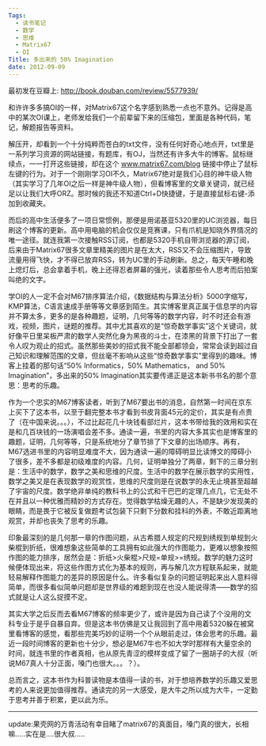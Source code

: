 ```yaml
---
Tags:
  - 读书笔记
  - 数学
  - 思维
  - Matrix67
  - OI
Title: 多出来的 50% Imagination
date: 2012-09-09
---
```


最初发在豆瓣上: http://book.douban.com/review/5577939/

和许许多多搞OI的一样，对Matrix67这个名字感到熟悉一点也不意外。记得是高中的某次OI课上，老师发给我们一个前辈留下来的压缩包，里面是各种代码，笔记，解题报告等资料。

解压开，却看到一个十分纯粹而苍白的txt文件，没有任何好奇心地点开，txt里是一系列学习资源的网站链接，有题库，有OJ，当然还有许多大牛的博客。鼠标继续点，一一打开这些链接，却在这个 www.matrix67.com/blog 链接中停止了鼠标左键的行为。对于一个刚刚学习OI不久，Matrix67绝对是我们心目的神牛级人物（其实学习了几年OI之后一样是神牛级人物），但看博客里的文章关键词，就已经足以让我们大呼ORZ。那时候的我还不知道Ctrl+D快捷键，于是直接鼠标右键-添加到收藏夹。

而后的高中生活便多了一项日常惯例，那便是用诺基亚5320里的UC浏览器，每日刷这个博客的更新。高中用电脑的机会仅仅是竞赛课，只有爪机是知晓外界情况的唯一途径。就连我第一次接触RSS订阅，也都是5320手机自带浏览器的源订阅，后来由于Matrix67很多文章里精美的图片是在太大，RSS又不会压缩图片，导致流量用得飞快，才不得已放弃RSS，转为UC里的手动刷新。总之，每天午睡和晚上熄灯后，总会拿着手机，晚上还得忍者屏幕的强光，读着那些令人思考而后拍案叫绝的文字。 

学OI的人一定不会对M67排序算法介绍，《数据结构与算法分析》5000字缩写，KMP算法，C语言速成手册等等文章感到陌生。其实博客里真正属于信息学的内容并不算太多，更多的是各种趣题，证明，几何等等的数学内容，时不时还会有游戏，视频，图片，谜题的推荐。其中尤其喜欢的是“惊奇数学事实”这个关键词，就好像平日里呆板严肃的数学人突然化身为黑夜的斗士，在漆黑的背景下打出了一套令人叹为观止的招式。虽然那些美妙的招式我不能全部都领会，常常会读到超过自己知识和理解范围的文章，但丝毫不影响从这些“惊奇数学事实”里得到的趣味。博客上挂着的那句话“50% Informatics，50% Mathematics， and 50% Imagination”，多出来的50% Imagination其实要传递正是这本新书书名的那个意思：思考的乐趣。 

作为一个忠实的M67博客读者，听到了M67要出书的消息，自然第一时间在京东上买下了这本书，以至于翻完整本书才看到书皮背面45元的定价，其实是有点贵了（在中国来说。。。），不过比起花几十块钱看部烂片，这本书带给我的效用和实在是和几百块钱的一场演唱会差不多。通读一遍，书里的内容大多其实也是博客里的趣题，证明，几何等等，只是系统地分了章节排了下文章的出场顺序。再有，M67选进书里的内容明显难度不大，因为通读一遍的障碍明显比读博文的障碍小了很多，差不多都是初级难度的内容。几何，证明单独分了两章，剩下的三章分别是：生活中的数学，数学之美和思维的尺度。生活中的数学在展示数学的实用性，数学之美又是在表现数学的观赏性，思维的尺度则是在说数学的永无止境甚至超越了宇宙的尺度。数学绝非单纯的教科书上的公式和干巴巴的定理几点几，它无处不在并且以一种优雅而精妙的方式存在。觉得数学枯燥无趣的人，不是缺少发现美的眼睛，而是畏于它被反复做题考试包装下只剩下分数和挂科的外表，不敢近距离地观赏，并却也丧失了思考的乐趣。 

印象最深刻的是几何那一章的作图问题，从古希腊人规定的尺规到绣规到单规到火柴棍到折纸，很难想象这些简单的工具拥有如此强大的作图能力，更难以想象按照作图的能力排序，居然会是：折纸>火柴棍>尺规=单规>=绣规。数学的魅力这时候便体现出来，将这些作图方式化为基本的规则，再与解几次方程联系起来，就能轻易解释作图能力的差异的原因是什么。许多看似复杂的问题证明起来出人意料得简单，而很多看似简单问题却是世界级的难题到现在也没人能说得清——数学的招式就是让人这么捉摸不定。 

其实大学之后反而去看M67博客的频率更少了，或许是因为自己读了个没用的文科专业于是乎自暴自弃。但是这本书仿佛是又让我回到了高中用着5320躲在被窝里看博客的感觉，看那些完美巧妙的证明一个个从眼前走过，体会思考的乐趣。最近一段时间博客的更新也十分少，想必是M67牛也不如大学时那样有大量空余的时间，就连书里的作者真相，也从原先青涩的模样变成了留了一圈胡子的大叔（听说M67真人十分正面，嗓门也很大。。。？）。 

总而言之，这本书作为科普读物是本值得一读的书，对于想培养数学的乐趣又爱思考的人来说更加值得推荐。通读完的另一大感受，是大牛之所以成为大牛，一定勤于思考并善于积累，更以此为乐。 

----------------- 

update:果壳网的万青活动有幸目睹了matrix67的真面目，嗓门真的很大，长相嘛.....实在是....很大叔.....